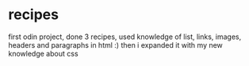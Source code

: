 # recipes
first odin project, done 3 recipes, used knowledge of list, links, images, headers and paragraphs in html :)
then i expanded it with my new knowledge about css